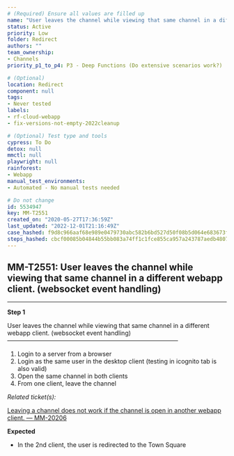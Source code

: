 ```yaml
---
# (Required) Ensure all values are filled up
name: "User leaves the channel while viewing that same channel in a different webapp client. (websocket event handling)"
status: Active
priority: Low
folder: Redirect
authors: ""
team_ownership: 
- Channels
priority_p1_to_p4: P3 - Deep Functions (Do extensive scenarios work?)

# (Optional)
location: Redirect
component: null
tags: 
- Never tested
labels: 
- rf-cloud-webapp
- fix-versions-not-empty-2022cleanup

# (Optional) Test type and tools
cypress: To Do
detox: null
mmctl: null
playwright: null
rainforest: 
- Webapp
manual_test_environments: 
- Automated - No manual tests needed

# Do not change
id: 5534947
key: MM-T2551
created_on: "2020-05-27T17:36:59Z"
last_updated: "2022-12-01T21:16:49Z"
case_hashed: f9d8c966aaf68e989e0479730abc582b6bd527d50f08b5d064e683673ffd5671f52a26e34d975f20877eadb266593a78
steps_hashed: cbcf00085b04844b55bb083a74ff1c1fce855ca957a243787aedb480710b9c4bb176595ee768d082b1cdf9ea82102291
---
```


<!-- (Auto-generated) Based on frontmatter's "key" and "name" -->

## MM-T2551: User leaves the channel while viewing that same channel in a different webapp client. (websocket event handling)

---

**Step 1**

User leaves the channel while viewing that same channel in a different webapp client. (websocket event handling)\
————————————————————————————

1. Login to a server from a browser
2. Login as the same user in the desktop client (testing in icognito tab is also valid)
3. Open the same channel in both clients
4. From one client, leave the channel

_Related ticket(s):_

[Leaving a channel does not work if the channel is open in another webapp client. — MM-20206](https://mattermost.atlassian.net/browse/MM-20206)

**Expected**

- In the 2nd client, the user is redirected to the Town Square
